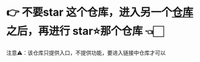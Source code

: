 # 👉 不要star 这个仓库，进入另一个[仓库](http://github.com/oslook/THIS_REPO_HAS_n_STARS) 之后，再进行 star⭐那个仓库 👈🏻

注意⚠️：该仓库只提供入口，不提供功能，要进入链接中仓库才可以
